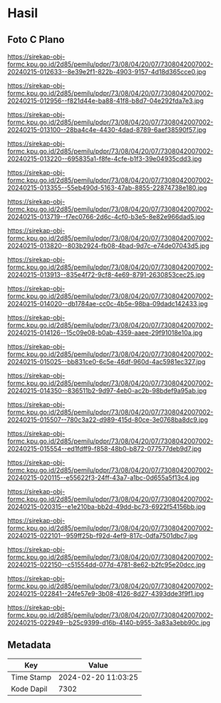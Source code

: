# Hasil

## Foto C Plano

https://sirekap-obj-formc.kpu.go.id/2d85/pemilu/pdpr/73/08/04/20/07/7308042007002-20240215-012633--8e39e2f1-822b-4903-9157-4d18d365cce0.jpg

https://sirekap-obj-formc.kpu.go.id/2d85/pemilu/pdpr/73/08/04/20/07/7308042007002-20240215-012956--f821d44e-ba88-41f8-b8d7-04e292fda7e3.jpg

https://sirekap-obj-formc.kpu.go.id/2d85/pemilu/pdpr/73/08/04/20/07/7308042007002-20240215-013100--28ba4c4e-4430-4dad-8789-6aef38590f57.jpg

https://sirekap-obj-formc.kpu.go.id/2d85/pemilu/pdpr/73/08/04/20/07/7308042007002-20240215-013220--695835a1-f8fe-4cfe-b1f3-39e04935cdd3.jpg

https://sirekap-obj-formc.kpu.go.id/2d85/pemilu/pdpr/73/08/04/20/07/7308042007002-20240215-013355--55eb490d-5163-47ab-8855-22874738e180.jpg

https://sirekap-obj-formc.kpu.go.id/2d85/pemilu/pdpr/73/08/04/20/07/7308042007002-20240215-013719--f7ec0766-2d6c-4cf0-b3e5-8e82e966dad5.jpg

https://sirekap-obj-formc.kpu.go.id/2d85/pemilu/pdpr/73/08/04/20/07/7308042007002-20240215-013820--803b2924-fb08-4bad-9d7c-e74de07043d5.jpg

https://sirekap-obj-formc.kpu.go.id/2d85/pemilu/pdpr/73/08/04/20/07/7308042007002-20240215-013913--835e4f72-9cf8-4e69-8791-2630853cec25.jpg

https://sirekap-obj-formc.kpu.go.id/2d85/pemilu/pdpr/73/08/04/20/07/7308042007002-20240215-014020--db1784ae-cc0c-4b5e-98ba-09dadc142433.jpg

https://sirekap-obj-formc.kpu.go.id/2d85/pemilu/pdpr/73/08/04/20/07/7308042007002-20240215-014126--15c09e08-b0ab-4359-aaee-29f91018e10a.jpg

https://sirekap-obj-formc.kpu.go.id/2d85/pemilu/pdpr/73/08/04/20/07/7308042007002-20240215-015025--bb831ce0-6c5e-46df-960d-4ac5981ec327.jpg

https://sirekap-obj-formc.kpu.go.id/2d85/pemilu/pdpr/73/08/04/20/07/7308042007002-20240215-014350--836511b2-9d97-4eb0-ac2b-98bdef9a95ab.jpg

https://sirekap-obj-formc.kpu.go.id/2d85/pemilu/pdpr/73/08/04/20/07/7308042007002-20240215-015507--780c3a22-d989-415d-80ce-3e0768ba8dc9.jpg

https://sirekap-obj-formc.kpu.go.id/2d85/pemilu/pdpr/73/08/04/20/07/7308042007002-20240215-015554--ed1fdff9-f858-48b0-b872-077577deb9d7.jpg

https://sirekap-obj-formc.kpu.go.id/2d85/pemilu/pdpr/73/08/04/20/07/7308042007002-20240215-020115--e55622f3-24ff-43a7-a1bc-0d655a5f13c4.jpg

https://sirekap-obj-formc.kpu.go.id/2d85/pemilu/pdpr/73/08/04/20/07/7308042007002-20240215-020315--e1e210ba-bb2d-49dd-bc73-6922f54156bb.jpg

https://sirekap-obj-formc.kpu.go.id/2d85/pemilu/pdpr/73/08/04/20/07/7308042007002-20240215-022101--959ff25b-f92d-4ef9-817c-0dfa7501dbc7.jpg

https://sirekap-obj-formc.kpu.go.id/2d85/pemilu/pdpr/73/08/04/20/07/7308042007002-20240215-022150--c51554dd-077d-4781-8e62-b2fc95e20dcc.jpg

https://sirekap-obj-formc.kpu.go.id/2d85/pemilu/pdpr/73/08/04/20/07/7308042007002-20240215-022841--24fe57e9-3b08-4126-8d27-4393dde3f9f1.jpg

https://sirekap-obj-formc.kpu.go.id/2d85/pemilu/pdpr/73/08/04/20/07/7308042007002-20240215-022949--b25c9399-d16b-4140-b955-3a83a3ebb90c.jpg


## Metadata

| Key        | Value               |
| ---------- | ------------------- |
| Time Stamp | 2024-02-20 11:03:25 |
| Kode Dapil | 7302                |



